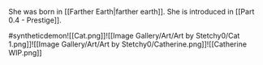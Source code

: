 She was born in [[Farther Earth|farther earth]]. She is introduced in [[Part 0.4 - Prestige]].

#syntheticdemon![[Cat.png]]![[Image Gallery/Art/Art by Stetchy0/Cat 1.png]]![[Image Gallery/Art/Art by Stetchy0/Catherine.png]]![[Catherine WIP.png]]